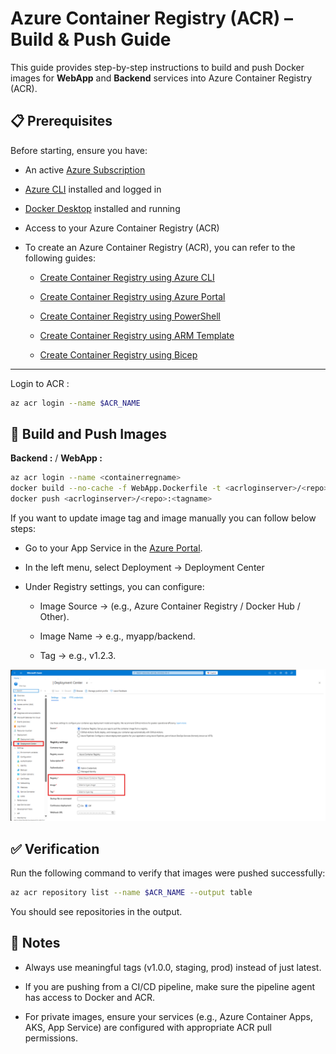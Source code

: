 # Azure Container Registry (ACR) – Build & Push Guide

This guide provides step-by-step instructions to build and push Docker images for **WebApp** and **Backend** services into Azure Container Registry (ACR).

## 📋 Prerequisites
Before starting, ensure you have:
- An active [Azure Subscription](https://portal.azure.com/)
- [Azure CLI](https://learn.microsoft.com/en-us/cli/azure/install-azure-cli) installed and logged in
- [Docker Desktop](https://docs.docker.com/get-docker/) installed and running
- Access to your Azure Container Registry (ACR)
- To create an Azure Container Registry (ACR), you can refer to the following guides:

    - [Create Container Registry using Azure CLI](https://learn.microsoft.com/en-us/azure/container-registry/container-registry-get-started-azure-cli)

    - [Create Container Registry using Azure Portal](https://learn.microsoft.com/en-us/azure/container-registry/container-registry-get-started-portal?tabs=azure-cli)

    - [Create Container Registry using PowerShell](https://learn.microsoft.com/en-us/azure/container-registry/container-registry-get-started-powershell)

    - [Create Container Registry using ARM Template](https://learn.microsoft.com/en-us/azure/container-registry/container-registry-get-started-geo-replication-template)

    - [Create Container Registry using Bicep](https://learn.microsoft.com/en-us/azure/container-registry/container-registry-get-started-bicep?tabs=CLI)

---

Login to ACR :
``` bash
az acr login --name $ACR_NAME
```

## 🚀 Build and Push Images

**Backend :** / **WebApp :**
 
 ```bash 
az acr login --name <containerregname>
docker build --no-cache -f WebApp.Dockerfile -t <acrloginserver>/<repo>:<tagname> .
docker push <acrloginserver>/<repo>:<tagname>
 ```

If you want to update image tag and image manually you can follow below steps:
- Go to your App Service in the [Azure Portal](https://portal.azure.com/#home).
- In the left menu, select Deployment → Deployment Center
- Under Registry settings, you can configure:

    - Image Source → (e.g., Azure Container Registry / Docker Hub / Other).

    - Image Name → e.g., myapp/backend.

    - Tag → e.g., v1.2.3.

![alt text](./images/AppServiceContainer.png)

## ✅ Verification

Run the following command to verify that images were pushed successfully:
```bash
az acr repository list --name $ACR_NAME --output table
```

You should see repositories in the output.

## 📝 Notes

- Always use meaningful tags (v1.0.0, staging, prod) instead of just latest.

- If you are pushing from a CI/CD pipeline, make sure the pipeline agent has access to Docker and ACR.

- For private images, ensure your services (e.g., Azure Container Apps, AKS, App Service) are configured with appropriate ACR pull permissions.



